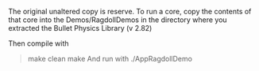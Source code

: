 The original unaltered copy is reserve.
To run a core, copy the contents of that core into the Demos/RagdollDemos in the directory where you extracted the Bullet Physics Library (v 2.82)

Then compile with 
> make clean
> make
And run with
> ./AppRagdollDemo
